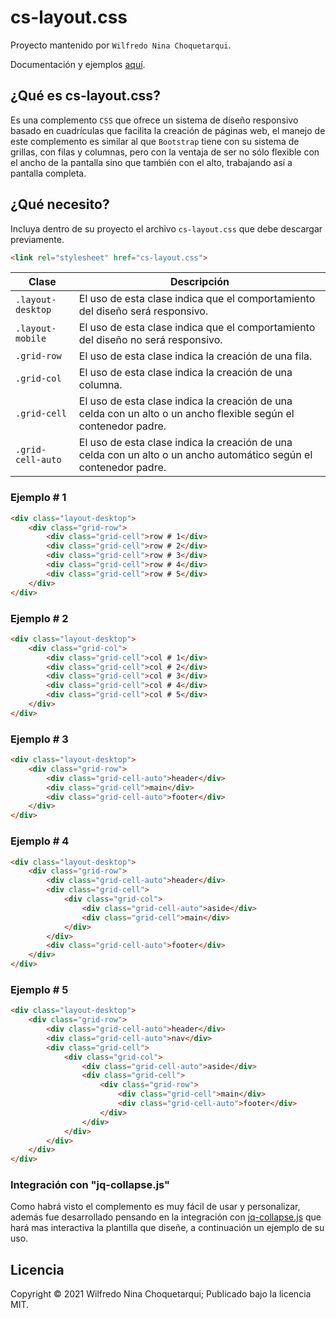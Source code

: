 cs-layout.css
==============

Proyecto mantenido por `Wilfredo Nina Choquetarqui`.

Documentación y ejemplos [aquí](https://wilnicho.github.io/cs-layout.css).

¿Qué es cs-layout.css?
----------------------
Es una complemento `CSS` que ofrece un sistema de diseño responsivo basado en cuadrículas que facilita la creación de páginas web, el manejo de este complemento es similar al que `Bootstrap` tiene con su sistema de grillas, con filas y columnas, pero con la ventaja de ser no sólo flexible con el ancho de la pantalla sino que también con el alto, trabajando así a pantalla completa.

¿Qué necesito?
--------------
Incluya dentro de su proyecto el archivo `cs-layout.css` que debe descargar previamente.

```html static
<link rel="stylesheet" href="cs-layout.css">
```

| Clase | Descripción |
| - | - |
| `.layout-desktop` | El uso de esta clase indica que el comportamiento del diseño será responsivo. |
| `.layout-mobile` | El uso de esta clase indica que el comportamiento del diseño no será responsivo. |
| `.grid-row` | El uso de esta clase indica la creación de una fila. |
| `.grid-col` | El uso de esta clase indica la creación de una columna. |
| `.grid-cell` | El uso de esta clase indica la creación de una celda con un alto o un ancho flexible según el contenedor padre. |
| `.grid-cell-auto` | El uso de esta clase indica la creación de una celda con un alto o un ancho automático según el contenedor padre. |

### Ejemplo # 1

```html static
<div class="layout-desktop">
	<div class="grid-row">
		<div class="grid-cell">row # 1</div>
		<div class="grid-cell">row # 2</div>
		<div class="grid-cell">row # 3</div>
		<div class="grid-cell">row # 4</div>
		<div class="grid-cell">row # 5</div>
	</div>
</div>
```

### Ejemplo # 2

```html static
<div class="layout-desktop">
	<div class="grid-col">
		<div class="grid-cell">col # 1</div>
		<div class="grid-cell">col # 2</div>
		<div class="grid-cell">col # 3</div>
		<div class="grid-cell">col # 4</div>
		<div class="grid-cell">col # 5</div>
	</div>
</div>
```

### Ejemplo # 3

```html static
<div class="layout-desktop">
	<div class="grid-row">
		<div class="grid-cell-auto">header</div>
		<div class="grid-cell">main</div>
		<div class="grid-cell-auto">footer</div>
	</div>
</div>
```

### Ejemplo # 4

```html static
<div class="layout-desktop">
	<div class="grid-row">
		<div class="grid-cell-auto">header</div>
		<div class="grid-cell">
			<div class="grid-col">
				<div class="grid-cell-auto">aside</div>
				<div class="grid-cell">main</div>
			</div>
		</div>
		<div class="grid-cell-auto">footer</div>
	</div>
</div>
```

### Ejemplo # 5

```html static
<div class="layout-desktop">
	<div class="grid-row">
		<div class="grid-cell-auto">header</div>
		<div class="grid-cell-auto">nav</div>
		<div class="grid-cell">
			<div class="grid-col">
				<div class="grid-cell-auto">aside</div>
				<div class="grid-cell">
					<div class="grid-row">
						<div class="grid-cell">main</div>
						<div class="grid-cell-auto">footer</div>
					</div>
				</div>
			</div>
		</div>
	</div>
</div>
```

### Integración con "jq-collapse.js"

Como habrá visto el complemento es muy fácil de usar y personalizar, además fue desarrollado pensando en la integración con [jq-collapse.js](https://wilnicho.github.io/jq-collapse.js) que hará mas interactiva la plantilla que diseñe, a continuación un ejemplo de su uso.

Licencia
--------
Copyright © 2021 Wilfredo Nina Choquetarqui; Publicado bajo la licencia MIT.
